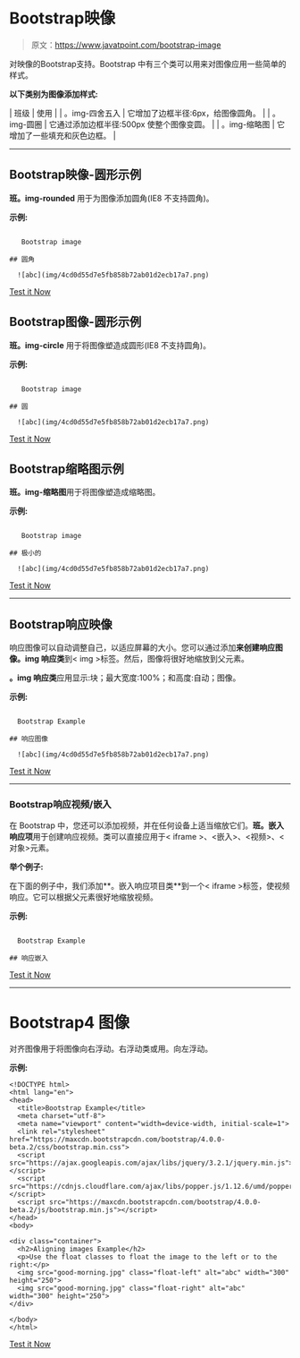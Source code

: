 # Bootstrap映像

> 原文：<https://www.javatpoint.com/bootstrap-image>

对映像的Bootstrap支持。Bootstrap 中有三个类可以用来对图像应用一些简单的样式。

**以下类别为图像添加样式:**

| 班级 | 使用 |
| 。img-四舍五入 | 它增加了边框半径:6px，给图像圆角。 |
| 。img-圆圈 | 它通过添加边框半径:500px 使整个图像变圆。 |
| 。img-缩略图 | 它增加了一些填充和灰色边框。 |

* * *

## Bootstrap映像-圆形示例

**班。img-rounded** 用于为图像添加圆角(IE8 不支持圆角)。

**示例:**

```

   Bootstrap image

## 圆角

  ![abc](img/4cd0d55d7e5fb858b72ab01d2ecb17a7.png) 

```

[Test it Now](https://www.javatpoint.com/oprweb/test.jsp?filename=bootstrapimage1)

## Bootstrap图像-圆形示例

**班。img-circle** 用于将图像塑造成圆形(IE8 不支持圆角)。

**示例:**

```

   Bootstrap image

## 圆

  ![abc](img/4cd0d55d7e5fb858b72ab01d2ecb17a7.png) 

```

[Test it Now](https://www.javatpoint.com/oprweb/test.jsp?filename=bootstrapimage2)

## Bootstrap缩略图示例

**班。img-缩略图**用于将图像塑造成缩略图。

**示例:**

```

   Bootstrap image

## 极小的

  ![abc](img/4cd0d55d7e5fb858b72ab01d2ecb17a7.png) 

```

[Test it Now](https://www.javatpoint.com/oprweb/test.jsp?filename=bootstrapimage3)

* * *

## Bootstrap响应映像

响应图像可以自动调整自己，以适应屏幕的大小。您可以通过添加**来创建响应图像。img 响应类**到< img >标签。然后，图像将很好地缩放到父元素。

**。img 响应类**应用显示:块；最大宽度:100%；和高度:自动；图像。

**示例:**

```

  Bootstrap Example

## 响应图像

  ![abc](img/4cd0d55d7e5fb858b72ab01d2ecb17a7.png) 

```

[Test it Now](https://www.javatpoint.com/oprweb/test.jsp?filename=bootstrapimage4)

* * *

### Bootstrap响应视频/嵌入

在 Bootstrap 中，您还可以添加视频，并在任何设备上适当缩放它们。**班。嵌入响应项**用于创建响应视频。类可以直接应用于< iframe >、<嵌入>、<视频>、<对象>元素。

**举个例子:**

在下面的例子中，我们添加**。嵌入响应项目类**到一个< iframe >标签，使视频响应。它可以根据父元素很好地缩放视频。

**示例:**

```

  Bootstrap Example

## 响应嵌入

```

[Test it Now](https://www.javatpoint.com/oprweb/test.jsp?filename=bootstrapembed1)

* * *

# Bootstrap4 图像

对齐图像用于将图像向右浮动。右浮动类或用。向左浮动。

**示例:**

```
<!DOCTYPE html>
<html lang="en">
<head>
  <title>Bootstrap Example</title>
  <meta charset="utf-8">
  <meta name="viewport" content="width=device-width, initial-scale=1">
  <link rel="stylesheet" href="https://maxcdn.bootstrapcdn.com/bootstrap/4.0.0-beta.2/css/bootstrap.min.css">
  <script src="https://ajax.googleapis.com/ajax/libs/jquery/3.2.1/jquery.min.js"></script>
  <script src="https://cdnjs.cloudflare.com/ajax/libs/popper.js/1.12.6/umd/popper.min.js"></script>
  <script src="https://maxcdn.bootstrapcdn.com/bootstrap/4.0.0-beta.2/js/bootstrap.min.js"></script>
</head>
<body>

<div class="container">
  <h2>Aligning images Example</h2>
  <p>Use the float classes to float the image to the left or to the right:</p> 
  <img src="good-morning.jpg" class="float-left" alt="abc" width="300" height="250">  
  <img src="good-morning.jpg" class="float-right" alt="abc" width="300" height="250">   
</div>

</body>
</html>

```

[Test it Now](https://www.javatpoint.com/oprweb/test.jsp?filename=bootstrap4images)